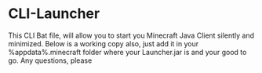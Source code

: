 # CLI-Launcher
This CLI Bat file, will allow you to start you Minecraft Java Client silently and minimized. Below is a working copy also, just add it in your %appdata%.minecraft  folder where your Launcher.jar is and your good to go. Any questions, please
